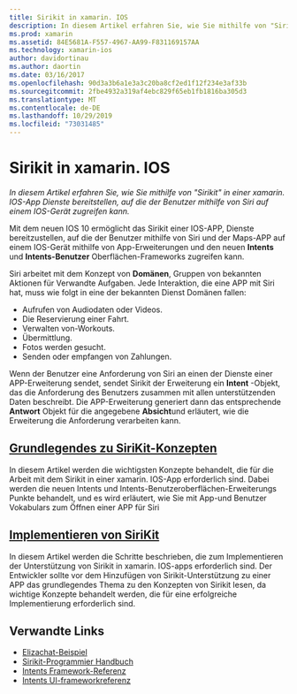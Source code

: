 ```yaml
---
title: Sirikit in xamarin. IOS
description: In diesem Artikel erfahren Sie, wie Sie mithilfe von "Sirikit" in einer xamarin. IOS-App Dienste bereitstellen, auf die der Benutzer mithilfe von Siri auf einem IOS-Gerät zugreifen kann.
ms.prod: xamarin
ms.assetid: 84E5681A-F557-4967-AA99-F831169157AA
ms.technology: xamarin-ios
author: davidortinau
ms.author: daortin
ms.date: 03/16/2017
ms.openlocfilehash: 90d3a3b6a1e3a3c20ba8cf2ed1f12f234e3af33b
ms.sourcegitcommit: 2fbe4932a319af4ebc829f65eb1fb1816ba305d3
ms.translationtype: MT
ms.contentlocale: de-DE
ms.lasthandoff: 10/29/2019
ms.locfileid: "73031485"
---
```

# <a name="sirikit-in-xamarinios"></a>Sirikit in xamarin. IOS

_In diesem Artikel erfahren Sie, wie Sie mithilfe von "Sirikit" in einer xamarin. IOS-App Dienste bereitstellen, auf die der Benutzer mithilfe von Siri auf einem IOS-Gerät zugreifen kann._

Mit dem neuen IOS 10 ermöglicht das Sirikit einer IOS-APP, Dienste bereitzustellen, auf die der Benutzer mithilfe von Siri und der Maps-APP auf einem IOS-Gerät mithilfe von App-Erweiterungen und den neuen **Intents** und **Intents-Benutzer** Oberflächen-Frameworks zugreifen kann.

Siri arbeitet mit dem Konzept von **Domänen**, Gruppen von bekannten Aktionen für Verwandte Aufgaben. Jede Interaktion, die eine APP mit Siri hat, muss wie folgt in eine der bekannten Dienst Domänen fallen:

- Aufrufen von Audiodaten oder Videos.
- Die Reservierung einer Fahrt.
- Verwalten von-Workouts.
- Übermittlung.
- Fotos werden gesucht.
- Senden oder empfangen von Zahlungen.

Wenn der Benutzer eine Anforderung von Siri an einen der Dienste einer APP-Erweiterung sendet, sendet Sirikit der Erweiterung ein **Intent** -Objekt, das die Anforderung des Benutzers zusammen mit allen unterstützenden Daten beschreibt. Die APP-Erweiterung generiert dann das entsprechende **Antwort** Objekt für die angegebene **Absicht**und erläutert, wie die Erweiterung die Anforderung verarbeiten kann.

## <a name="understanding-sirikit-conceptsiosplatformsirikitunderstanding-sirikitmd"></a>[Grundlegendes zu SiriKit-Konzepten](~/ios/platform/sirikit/understanding-sirikit.md)

In diesem Artikel werden die wichtigsten Konzepte behandelt, die für die Arbeit mit dem Sirikit in einer xamarin. IOS-App erforderlich sind. Dabei werden die neuen Intents und Intents-Benutzeroberflächen-Erweiterungs Punkte behandelt, und es wird erläutert, wie Sie mit App-und Benutzer Vokabulars zum Öffnen einer APP für Siri

## <a name="implementing-sirikitiosplatformsirikitimplementing-sirikitmd"></a>[Implementieren von SiriKit](~/ios/platform/sirikit/implementing-sirikit.md)

In diesem Artikel werden die Schritte beschrieben, die zum Implementieren der Unterstützung von Sirikit in xamarin. IOS-apps erforderlich sind. Der Entwickler sollte vor dem Hinzufügen von Sirikit-Unterstützung zu einer APP das grundlegendes Thema zu den Konzepten von Sirikit lesen, da wichtige Konzepte behandelt werden, die für eine erfolgreiche Implementierung erforderlich sind.

## <a name="related-links"></a>Verwandte Links

- [Elizachat-Beispiel](https://docs.microsoft.com/samples/xamarin/ios-samples/ios10-elizachat)
- [Sirikit-Programmier Handbuch](https://developer.apple.com/library/prerelease/content/documentation/Intents/Conceptual/SiriIntegrationGuide/index.html)
- [Intents Framework-Referenz](https://developer.apple.com/reference/intents)
- [Intents UI-frameworkreferenz](https://developer.apple.com/reference/intentsui)
